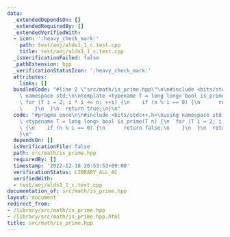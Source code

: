 ```yaml
---
data:
  _extendedDependsOn: []
  _extendedRequiredBy: []
  _extendedVerifiedWith:
  - icon: ':heavy_check_mark:'
    path: test/aoj/alds1_1_c.test.cpp
    title: test/aoj/alds1_1_c.test.cpp
  _isVerificationFailed: false
  _pathExtension: hpp
  _verificationStatusIcon: ':heavy_check_mark:'
  attributes:
    links: []
  bundledCode: "#line 2 \"src/math/is_prime.hpp\"\n\n#include <bits/stdc++.h>\nusing\
    \ namespace std;\n\ntemplate <typename T = long long> bool is_prime(T n) {\n \
    \ for (T i = 2; i * i <= n; ++i) {\n    if (n % i == 0) {\n      return false;\n\
    \    }\n  }\n  return true;\n}\n"
  code: "#pragma once\n\n#include <bits/stdc++.h>\nusing namespace std;\n\ntemplate\
    \ <typename T = long long> bool is_prime(T n) {\n  for (T i = 2; i * i <= n; ++i)\
    \ {\n    if (n % i == 0) {\n      return false;\n    }\n  }\n  return true;\n\
    }\n"
  dependsOn: []
  isVerificationFile: false
  path: src/math/is_prime.hpp
  requiredBy: []
  timestamp: '2022-12-18 20:53:53+09:00'
  verificationStatus: LIBRARY_ALL_AC
  verifiedWith:
  - test/aoj/alds1_1_c.test.cpp
documentation_of: src/math/is_prime.hpp
layout: document
redirect_from:
- /library/src/math/is_prime.hpp
- /library/src/math/is_prime.hpp.html
title: src/math/is_prime.hpp
---
```

